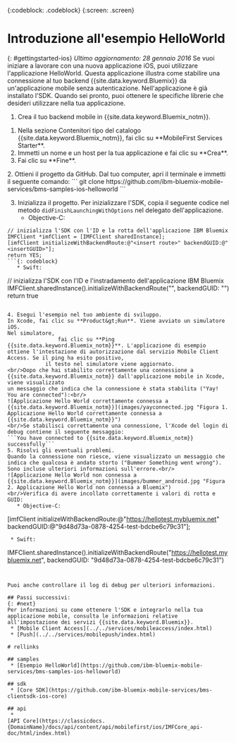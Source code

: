 <!-- Attribute definitions -->
{:codeblock: .codeblock}
{:screen: .screen}

# Introduzione all'esempio HelloWorld
{: #gettingstarted-ios}
*Ultimo aggiornamento: 28 gennaio 2016*
Se vuoi iniziare a lavorare con una nuova applicazione iOS, puoi utilizzare l'applicazione HelloWorld. Questa applicazione illustra come stabilire una connessione al tuo backend {{site.data.keyword.Bluemix}} da un'applicazione mobile senza autenticazione. Nell'applicazione è già installato l'SDK. Quando sei pronto, puoi ottenere le specifiche librerie
    che desideri utilizzare nella tua applicazione.

1. Crea il tuo backend mobile in {{site.data.keyword.Bluemix_notm}}.
<ol>
	<li>Nella sezione Contenitori tipo del catalogo {{site.data.keyword.Bluemix_notm}}, fai clic su **MobileFirst Services Starter**.</li>
    <li>Immetti un nome e un host per la tua applicazione e fai clic su **Crea**.</li>
    <li>Fai clic su **Fine**. </li>
</ol>
2. Ottieni il progetto da GitHub.
Dal tuo computer, apri il terminale e immetti il seguente comando:
```
git clone https://github.com/ibm-bluemix-mobile-services/bms-samples-ios-helloworld
```

3. Inizializza il progetto.
Per inizializzare l'SDK, copia il seguente codice nel metodo `didFinishLaunchingWithOptions` nel delegato dell'applicazione.
   * Objective-C:
```
// inizializza l'SDK con l'ID e la rotta dell'applicazione IBM Bluemix
IMFClient *imfClient = [IMFClient sharedInstance];
[imfClient initializeWithBackendRoute:@"<insert route>" backendGUID:@"<insertGUID>"];
return YES;
```{: codeblock}
   * Swift:
```
// inizializza l'SDK con l'ID e l'instradamento dell'applicazione IBM Bluemix
IMFClient.sharedInstance().initializeWithBackendRoute("<insert route>", backendGUID: "<insertGUID>")
return true
```{: codeblock}

4. Esegui l'esempio nel tuo ambiente di sviluppo.
In Xcode, fai clic su **Product&gt;Run**. Viene avviato un simulatore iOS.
Nel simulatore,
                fai clic su **Ping {{site.data.keyword.Bluemix_notm}}**. L'applicazione di esempio ottiene l'intestazione di autorizzazione dal servizio Mobile Client Access. Se il ping ha esito positivo,
            il testo nel simulatore viene aggiornato.
<br/>Dopo che hai stabilito correttamente una connessione a {{site.data.keyword.Bluemix_notm}} dall'applicazione mobile in Xcode, viene visualizzato
un messaggio che indica che la connessione è stata stabilita ("Yay! You are connected"):<br/>
![Applicazione Hello World correttamente connessa a {{site.data.keyword.Bluemix_notm}}](images/yayconnected.jpg "Figura 1. Applicazione Hello World correttamente connessa a {{site.data.keyword.Bluemix_notm}}")
<br/>Se stabilisci correttamente una connessione, l'Xcode del login di debug contiene il seguente messaggio:
```You have connected to {{site.data.keyword.Bluemix_notm}} successfully```
5. Risolvi gli eventuali problemi.
Quando la connessione non riesce, viene visualizzato un messaggio che indica che qualcosa è andato storto ("Bummer Something went wrong"). Sono incluse ulteriori informazioni sull'errore.<br/>
![Applicazione Hello World non connessa a {{site.data.keyword.Bluemix_notm}}](images/bummer_android.jpg "Figura 2. Applicazione Hello World non connessa a Bluemix")
<br/>Verifica di avere incollato correttamente i valori di rotta e GUID:
   * Objective-C:
  ```
  [imfClient initializeWithBackendRoute:@"https://hellotest.mybluemix.net"
  backendGUID:@"9d48d73a-0878-4254-test-bdcbe6c79c31"];
  ``` {: codeblock}
   * Swift:
  ```
  IMFClient.sharedInstance().initializeWithBackendRoute("https://hellotest.mybluemix.net", backendGUID: "9d48d73a-0878-4254-test-bdcbe6c79c31")
  ```{: codeblock}


Puoi anche controllare il log di debug per ulteriori informazioni.

## Passi successivi:
{: #next}
Per informazioni su come ottenere l'SDK e integrarlo nella tua applicazione mobile, consulta le informazioni relative all'impostazione dei servizi {{site.data.keyword.Bluemix}}.
   * [Mobile Client Access](../../services/mobileaccess/index.html)
   * [Push](../../services/mobilepush/index.html)

# rellinks

## samples
   * [Esempio HelloWorld](https://github.com/ibm-bluemix-mobile-services/bms-samples-ios-helloworld)

## sdk
   * [Core SDK](https://github.com/ibm-bluemix-mobile-services/bms-clientsdk-ios-core)

## api
   *
[API Core](https://classicdocs.{DomainName}/docs/api/content/api/mobilefirst/ios/IMFCore_api-doc/html/index.html)
